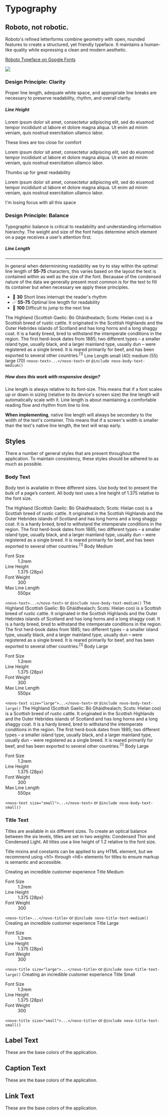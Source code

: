 # Typography

## Roboto, not robotic.

Roboto's refined letterforms combine geometry with open, rounded features to create a structured, yet friendly typeface. It maintains a human\-like quality while expressing a clean and modern aesthetic.

[Roboto Typeface on Google Fonts](https://www.google.com/fonts/specimen/Roboto)

![](assets/images/TypographyPageIcon.svg)

### Design Principle: Clarity

Proper line length, adequate white space, and appropriate line breaks are necessary to preserve readability, rhythm, and overall clarity.

##### Line Height

Lorem ipsum dolor sit amet, consectetur adipiscing elit, sed do eiusmod tempor incididunt ut labore et dolore magna aliqua. Ut enim ad minim veniam, quis nostrud exercitation ullamco labor.

These lines are too close for comfort

Lorem ipsum dolor sit amet, consectetur adipiscing elit, sed do eiusmod tempor incididunt ut labore et dolore magna aliqua. Ut enim ad minim veniam, quis nostrud exercitation ullamco labor.

Thumbs up for great readability

Lorem ipsum dolor sit amet, consectetur adipiscing elit, sed do eiusmod tempor incididunt ut labore et dolore magna aliqua. Ut enim ad minim veniam, quis nostrud exercitation ullamco labor.

I'm losing focus with all this space

### Design Principle: Balance

Typographic balance is critical to readability and understanding information hierarchy. The weight and size of the font helps determine which element on a page receives a user’s attention first.

##### Line Length

---

In general when determinining readability we try to stay within the optimal line length of **55-75** characters, this varies based on the layout the text is contained within as well as the size of the font. Becauase of the condensed nature of the data we generally present most common is for the text to fill its container but when necessary we apply these principles.

- 🚫 **30** Short lines interrupt the reader's rhythm
- ✅ **55\-75** Optimal line length for readability
- 🚫 **100** Difficult to jump to the next line

<typedef-example>
  <typedef-content>
    <novo-text [lineLength]="lineLength.value">
      The Highland (Scottish Gaelic: Bò Ghàidhealach; Scots: Hielan coo) is a Scottish breed of rustic cattle. It originated in the <novo-link>Scottish Highlands</novo-link> and the Outer Hebrides islands of Scotland and has long horns and a long shaggy coat. It is a hardy breed, bred to withstand the intemperate conditions in the region. The first herd-book dates from 1885; two different types – a smaller island type, usually black, and a larger mainland type, usually dun – were registered as a single breed. It is reared primarily for beef, and has been exported to several other countries.<sup>[1]</sup>
    </novo-text>
  </typedef-content>
  <typedef-specs>
    <novo-label>Line Length</novo-label>
    <novo-radio-group #lineLength appearance="vertical">
      <novo-radio name="length" value="small">small (40)</novo-radio>
      <novo-radio checked name="length" value="medium">medium (55)</novo-radio>
      <novo-radio name="length" value="large">large (70)</novo-radio>
    </novo-radio-group>
  </typedef-specs>
  <typedef-snippet>
    <code class="tc-positive">&lt;novo-text&gt;...&lt;/novo-text&gt;</code> or <code class="tc-negative">@include novo-body-text-medium()</code>
  </typedef-snippet>
</typedef-example>

##### How does this work with responsive design?

Line length is always relative to its font\-size. This means that if a font scales up or down in sizing (relative to its device's screen size) the line length will automatically scale with it. Line length is about maintaining a comfortable reading flow and rhythm from line to line.

**When implementing**, native line length will always be secondary to the width of the text's container. This means that if a screen's width is smaller than the text's native line length, the text will wrap early.

## Styles

There a number of general styles that are present throughout the application. To maintain consistency, these styles should be adhered to as much as possible.

### Body Text

Body text is available in three different sizes. Use body text to present the bulk of a page’s content. All body text uses a line height of 1.375 relative to the font size.

<typedef-example>
  <typedef-content>
    <novo-text>
      The Highland (Scottish Gaelic: Bò Ghàidhealach; Scots: Hielan coo) is a Scottish breed of rustic cattle. It originated in the <novo-link>Scottish Highlands</novo-link> and the Outer Hebrides islands of Scotland and has long horns and a long shaggy coat. It is a hardy breed, bred to withstand the intemperate conditions in the region. The first herd-book dates from 1885; two different types – a smaller island type, usually black, and a larger mainland type, usually dun – were registered as a single breed. It is reared primarily for beef, and has been exported to several other countries.<sup>[1]</sup>
    </novo-text>
  </typedef-content>
  <typedef-specs>
    <novo-label>Body Medium</novo-label>
    <dl>
      <dt>Font Size       </dt><dd>1.2rem</dd>
      <dt>Line Height     </dt><dd>1.375 (28px)</dd>
      <dt>Font Weight     </dt><dd>300</dd>
      <dt>Max Line Length </dt><dd>550px</dd>
    </dl>
  </typedef-specs>
  <typedef-snippet>
    <code class="tc-positive">&lt;novo-text&gt;...&lt;/novo-text&gt;</code> or <code class="tc-negative">@include novo-body-text-medium()</code>
  </typedef-snippet>
</typedef-example>

<typedef-example>
  <typedef-content>
    <novo-text size="large">
      The Highland (Scottish Gaelic: Bò Ghàidhealach; Scots: Hielan coo) is a Scottish breed of rustic cattle. It originated in the <novo-link>Scottish Highlands</novo-link> and the Outer Hebrides islands of Scotland and has long horns and a long shaggy coat. It is a hardy breed, bred to withstand the intemperate conditions in the region. The first herd-book dates from 1885; two different types – a smaller island type, usually black, and a larger mainland type, usually dun – were registered as a single breed. It is reared primarily for beef, and has been exported to several other countries.<sup>[1]</sup>
    </novo-text>
  </typedef-content>
  <typedef-specs>
    <novo-label>Body Large</novo-label>
    <dl>
      <dt>Font Size       </dt><dd>1.2rem</dd>
      <dt>Line Height     </dt><dd>1.375 (28px)</dd>
      <dt>Font Weight     </dt><dd>300</dd>
      <dt>Max Line Length </dt><dd>550px</dd>
    </dl>
  </typedef-specs>
  <typedef-snippet>
    <code class="tc-positive">&lt;novo-text size="large"&gt;...&lt;/novo-text&gt;</code> or <code class="tc-negative">@include novo-body-text-large()</code>
  </typedef-snippet>
</typedef-example>

<typedef-example>
  <typedef-content>
    <novo-text size="small">
      The Highland (Scottish Gaelic: Bò Ghàidhealach; Scots: Hielan coo) is a Scottish breed of rustic cattle. It originated in the <novo-link>Scottish Highlands</novo-link> and the Outer Hebrides islands of Scotland and has long horns and a long shaggy coat. It is a hardy breed, bred to withstand the intemperate conditions in the region. The first herd-book dates from 1885; two different types – a smaller island type, usually black, and a larger mainland type, usually dun – were registered as a single breed. It is reared primarily for beef, and has been exported to several other countries.<sup>[1]</sup>
    </novo-text>
  </typedef-content>
  <typedef-specs>
    <novo-label>Body Large</novo-label>
    <dl>
      <dt>Font Size       </dt><dd>1.2rem</dd>
      <dt>Line Height     </dt><dd>1.375 (28px)</dd>
      <dt>Font Weight     </dt><dd>300</dd>
      <dt>Max Line Length </dt><dd>550px</dd>
    </dl>
  </typedef-specs>
  <typedef-snippet>
    <code class="tc-positive">&lt;novo-text size="small"&gt;...&lt;/novo-text&gt;</code> or <code class="tc-negative">@include novo-body-text-small()</code>
  </typedef-snippet>
</typedef-example>

### Title Text

Titles are available in six different sizes. To create an optical balance between the six levels, titles are set in two weights: Condensed Thin and Condensed Light. All titles use a line height of 1.2 relative to the font size.

Title mixins and constants can be applied to any HTML element, but we recommend using \<h1\> through \<h6\> elements for titles to ensure markup is semantic and accessible.

<typedef-example>
  <typedef-content>
    <novo-title>
      Creating an incredible customer experience
    </novo-title>
  </typedef-content>
  <typedef-specs>
    <novo-label>Title Medium</novo-label>
    <dl>
      <dt>Font Size       </dt><dd>1.2rem</dd>
      <dt>Line Height     </dt><dd>1.375 (28px)</dd>
      <dt>Font Weight     </dt><dd>300</dd>
    </dl>
  </typedef-specs>
  <typedef-snippet>
    <code class="tc-positive">&lt;novo-title&gt;...&lt;/novo-title&gt;</code> or <code class="tc-negative">@include novo-title-text-medium()</code>
  </typedef-snippet>
</typedef-example>

<typedef-example>
  <typedef-content>
    <novo-title size="large">
      Creating an incredible customer experience
    </novo-title>
  </typedef-content>
  <typedef-specs>
    <novo-label>Title Large</novo-label>
    <dl>
      <dt>Font Size       </dt><dd>1.2rem</dd>
      <dt>Line Height     </dt><dd>1.375 (28px)</dd>
      <dt>Font Weight     </dt><dd>300</dd>
    </dl>
  </typedef-specs>
  <typedef-snippet>
    <code class="tc-positive">&lt;novo-title size="large"&gt;...&lt;/novo-title&gt;</code> or <code class="tc-negative">@include novo-title-text-large()</code>
  </typedef-snippet>
</typedef-example>

<typedef-example>
  <typedef-content>
    <novo-title size="small">
      Creating an incredible customer experience
    </novo-title>
  </typedef-content>
  <typedef-specs>
    <novo-label>Title Small</novo-label>
    <dl>
      <dt>Font Size       </dt><dd>1.2rem</dd>
      <dt>Line Height     </dt><dd>1.375 (28px)</dd>
      <dt>Font Weight     </dt><dd>300</dd>
    </dl>
  </typedef-specs>
  <typedef-snippet>
    <code class="tc-positive">&lt;novo-title size="small"&gt;...&lt;/novo-title&gt;</code> or <code class="tc-negative">@include novo-title-text-small()</code>
  </typedef-snippet>
</typedef-example>

## Label Text

These are the base colors of the application.

<code-example example="label"></code-example>

## Caption Text

These are the base colors of the application.

<code-example example="caption"></code-example>

## Link Text

These are the base colors of the application.

<code-example example="link"></code-example>
